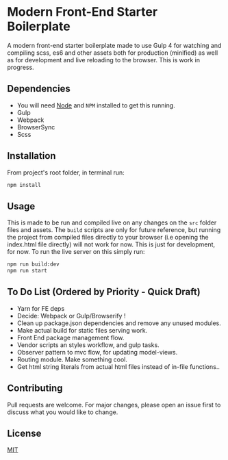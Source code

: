 # Modern Front-End Starter Boilerplate

A modern front-end starter boilerplate made to use Gulp 4 for watching and compiling scss, es6 and other assets both for production (minified) as well as for development and live reloading to the browser. This is work in progress.

## Dependencies

* You will need [Node](https://nodejs.org/) and `NPM` installed to get this running. 
* Gulp
* Webpack
* BrowserSync
* Scss

## Installation

From project's root folder, in terminal run:
```bash
npm install
```

## Usage

This is made to be run and compiled live on any changes on the `src` folder files and assets. The `build` scripts are only for future reference, but running the project from compiled files directly to your browser (i.e opening the index.html file directly) will not work for now. This is just for development, for now.
To run the live server on this simply run:

```bash
npm run build:dev
npm run start
```

## To Do List (Ordered by Priority - Quick Draft)

* Yarn for FE deps
* Decide: Webpack or Gulp/Browserify !
* Clean up package.json dependencies and remove any unused modules.
* Make actual build for static files serving work.
* Front End package management flow.
* Vendor scripts an styles workflow, and gulp tasks.
* Observer pattern to mvc flow, for updating model-views.
* Routing module. Make something cool.
* Get html string literals from actual html files instead of in-file functions..

## Contributing
Pull requests are welcome. For major changes, please open an issue first to discuss what you would like to change.

## License
[MIT](https://choosealicense.com/licenses/mit/)